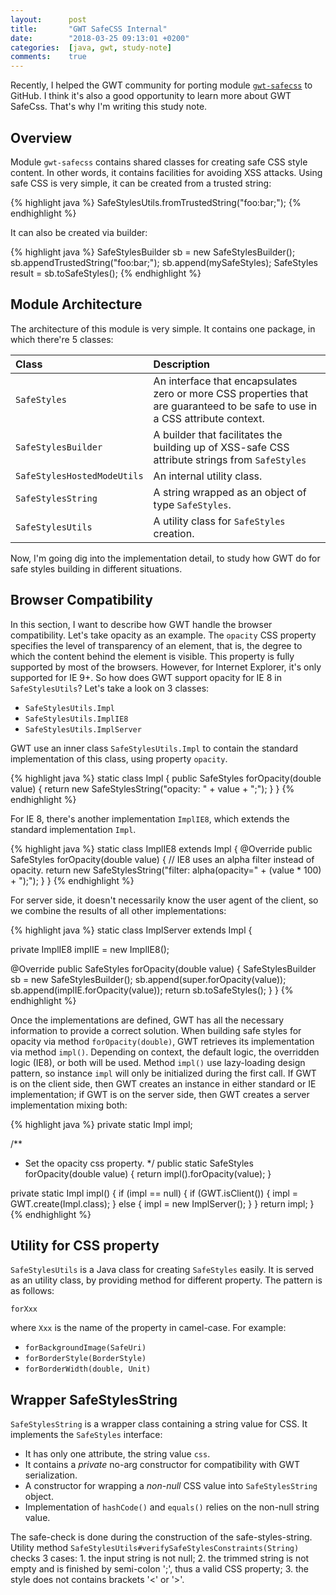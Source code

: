 ```yaml
---
layout:      post
title:       "GWT SafeCSS Internal"
date:        "2018-03-25 09:13:01 +0200"
categories:  [java, gwt, study-note]
comments:    true
---
```


Recently, I helped the GWT community for porting module [`gwt-safecss`][1] to
GitHub. I think it's also a good opportunity to learn more about GWT SafeCss.
That's why I'm writing this study note.

## Overview

Module `gwt-safecss` contains shared classes for creating safe CSS style
content. In other words, it contains facilities for avoiding XSS attacks. Using
safe CSS is very simple, it can be created from a trusted string:

{% highlight java %}
SafeStylesUtils.fromTrustedString("foo:bar;");
{% endhighlight %}

It can also be created via builder:

{% highlight java %}
SafeStylesBuilder sb = new SafeStylesBuilder();
sb.appendTrustedString("foo:bar;");
sb.append(mySafeStyles);
SafeStyles result = sb.toSafeStyles();
{% endhighlight %}

## Module Architecture

The architecture of this module is very simple. It contains one package, in
which there're 5 classes:

Class | Description
:--- | :---
`SafeStyles` | An interface that encapsulates zero or more CSS properties that are guaranteed to be safe to use in a CSS attribute context.
`SafeStylesBuilder` | A builder that facilitates the building up of XSS-safe CSS attribute strings from `SafeStyles`
`SafeStylesHostedModeUtils` | An internal utility class.
`SafeStylesString` | A string wrapped as an object of type `SafeStyles`.
`SafeStylesUtils` | A utility class for `SafeStyles` creation.

Now, I'm going dig into the implementation detail, to study how GWT do for safe
styles building in different situations.

## Browser Compatibility

In this section, I want to describe how GWT handle the browser compatibility.
Let's take opacity as an example. The `opacity` CSS property specifies the level
of transparency of an element, that is, the degree to which the content behind
the element is visible. This property is fully supported by most of the
browsers. However, for Internet Explorer, it's only supported for IE 9+. So how
does GWT support opacity for IE 8 in `SafeStylesUtils`? Let's take a look on 3
classes:

- `SafeStylesUtils.Impl`
- `SafeStylesUtils.ImplIE8`
- `SafeStylesUtils.ImplServer`

GWT use an inner class `SafeStylesUtils.Impl` to contain the standard
implementation of this class, using property `opacity`.

{% highlight java %}
static class Impl {
  public SafeStyles forOpacity(double value) {
    return new SafeStylesString("opacity: " + value + ";");
  }
}
{% endhighlight %}

For IE 8, there's another implementation `ImplIE8`, which extends the
standard implementation `Impl`.

{% highlight java %}
static class ImplIE8 extends Impl {
  @Override
  public SafeStyles forOpacity(double value) {
    // IE8 uses an alpha filter instead of opacity.
    return new SafeStylesString("filter: alpha(opacity=" + (value * 100) + ");");
  }
}
{% endhighlight %}

For server side, it doesn't necessarily know the user agent of the client, so we
combine the results of all other implementations:

{% highlight java %}
static class ImplServer extends Impl {

  private ImplIE8 implIE = new ImplIE8();

  @Override
  public SafeStyles forOpacity(double value) {
    SafeStylesBuilder sb = new SafeStylesBuilder();
    sb.append(super.forOpacity(value));
    sb.append(implIE.forOpacity(value));
    return sb.toSafeStyles();
  }
}
{% endhighlight %} 

Once the implementations are defined, GWT has all the necessary information to
provide a correct solution. When building safe styles for opacity via method
`forOpacity(double)`, GWT retrieves its implementation via method `impl()`.
Depending on context, the default logic, the overridden logic (IE8), or both will be used.
Method `impl()` use lazy-loading design pattern, so instance `impl` will only be
initialized during the first call. If GWT is on the client side, then GWT
creates an instance in either standard or IE implementation; if GWT is on the
server side, then GWT creates a server implementation mixing both:

{% highlight java %}
private static Impl impl;

/**
 * Set the opacity css property.
 */
public static SafeStyles forOpacity(double value) {
  return impl().forOpacity(value);
}

private static Impl impl() {
  if (impl == null) {
    if (GWT.isClient()) {
      impl = GWT.create(Impl.class);
    } else {
      impl = new ImplServer();
    }
  }
  return impl;
}
{% endhighlight %}

## Utility for CSS property

`SafeStylesUtils` is a Java class for creating `SafeStyles` easily. It is served
as an utility class, by providing method for different property. The pattern is
as follows:

    forXxx

where `Xxx` is the name of the property in camel-case. For example:

- `forBackgroundImage(SafeUri)`
- `forBorderStyle(BorderStyle)`
- `forBorderWidth(double, Unit)`

## Wrapper SafeStylesString

`SafeStylesString` is a wrapper class containing a string value for CSS. It
implements the `SafeStyles` interface:

- It has only one attribute, the string value `css`.
- It contains a _private_ no-arg constructor for compatibility with GWT
  serialization.
- A constructor for wrapping a _non-null_ CSS value into `SafeStylesString`
  object.
- Implementation of `hashCode()` and `equals()` relies on the non-null string
  value.

The safe-check is done during the construction of the safe-styles-string.
Utility method `SafeStylesUtils#verifySafeStylesConstraints(String)` checks 3
cases: 1. the input string is not null; 2. the trimmed string is not empty
and is finished by semi-colon ';', thus a valid CSS property; 3. the style does
not contains brackets '<' or '>'.

[1]: https://github.com/mincong-h/gwt-safecss
